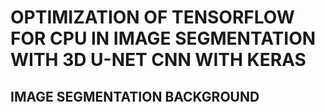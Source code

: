 # OPTIMIZATION OF TENSORFLOW FOR CPU IN IMAGE SEGMENTATION WITH 3D U-NET CNN WITH KERAS

## IMAGE SEGMENTATION BACKGROUND


